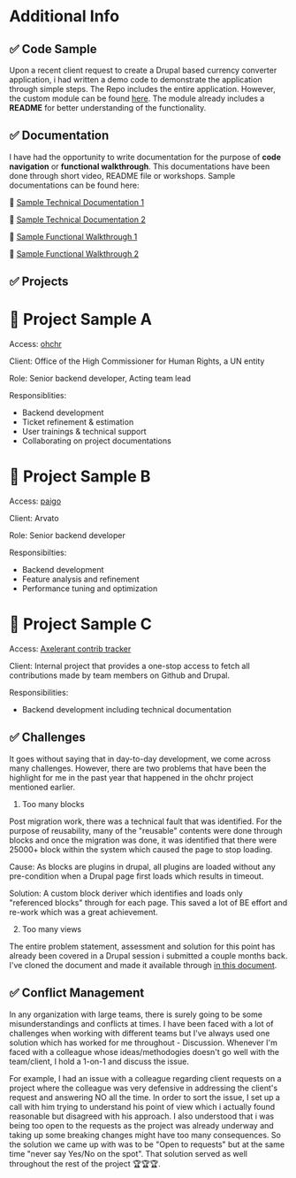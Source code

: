 # Additional Info
## ✅ Code Sample

Upon a recent client request to create a Drupal based currency converter application, i had written a demo code to demonstrate the application through simple steps. The Repo includes the entire application. However, the custom module can be found [here](https://gitlab.com/demodrupaldev/drupal-currency-converter/-/tree/main/web/modules/custom/currency_converter). The module already includes a **README** for better understanding of the functionality.

## ✅ Documentation

I have had the opportunity to write documentation for the purpose of **code navigation** or **functional walkthrough**. This documentations have been done through short video, README file or workshops. Sample documentations can be found here:

  🎯 [Sample Technical Documentation 1](https://github.com/contrib-tracker/backend)
 
  🎯 [Sample Technical Documentation 2](https://gitlab.com/demodrupaldev/drupal-currency-converter/-/tree/main/web/modules/custom/currency_converter)
 
  🎯 [Sample Functional Walkthrough 1](https://www.loom.com/share/d9dec70b3a4244e6960e7f69b31f4dca)
 
  🎯 [Sample Functional Walkthrough 2](https://www.loom.com/share/4a4e7e7170f1481b8cf2881c7fa60e8e)
 
## ✅ Projects
# 🚀 Project Sample A

  Access: [ohchr](https://www.ohchr.org/)

  Client: Office of the High Commissioner for Human Rights, a UN entity 

  Role: Senior backend developer, Acting team lead

  Responsiblities:

- Backend development
- Ticket refinement & estimation
- User trainings & technical support
- Collaborating on project documentations

# 🚀 Project Sample B

Access: [paigo](https://paigo.com)

Client: Arvato

Role: Senior backend developer

Responsibilties:
- Backend development
- Feature analysis and refinement
- Performance tuning and optimization

# 🚀 Project Sample C

Access: [Axelerant contrib tracker](https://contrib.axelerant.com/)

Client: Internal project that provides a one-stop access to fetch all contributions made by team members on Github and Drupal.

Responsibilities:
-  Backend development including technical documentation



## ✅ Challenges
It goes without saying that in day-to-day development, we come across many challenges. However, there are two problems that have been the highlight for me in the past year that happened in the ohchr project mentioned earlier. 

1. Too many blocks

Post migration work, there was a technical fault that was identified. For the purpose of reusability, many of the "reusable" contents were done through blocks and once the migration was done, it was identified that there were 25000+ block within the system which caused the page to stop loading.

Cause: As blocks are plugins in drupal, all plugins are loaded without any pre-condition when a Drupal page first loads which results in timeout.

Solution: A custom block deriver which identifies and loads only "referenced blocks" through for each page. This saved a lot of BE effort and re-work which was a great achievement.

2. Too many views

The entire problem statement, assessment and solution for this point has already been covered in a Drupal session i submitted a couple months back. I've cloned the document and made it available through [in this document](https://docs.google.com/document/d/15lk9rD5gdTn-zhJ52LkbDHNWEvCod_ESWvC93IOBGhg/edit?usp=sharing).


## ✅ Conflict Management
In any organization with large teams, there is surely going to be some misunderstandings and conflicts at times. I have been faced with a lot of challenges when working with different teams but I've always used one solution which has worked for me throughout - Discussion. Whenever I'm faced with a colleague whose ideas/methodogies doesn't go well with the team/client, I hold a 1-on-1 and discuss the issue. 

For example, I had an issue with a colleague regarding client requests on a project where the colleague was very defensive in addressing the client's request and answering NO all the time. In order to sort the issue, I set up a call with him trying to understand his point of view which i actually found reasonable but disagreed with his approach. I also understood that i was being too open to the requests as the project was already underway and taking up some breaking changes might have too many consequences. So the solution we came up with was to be "Open to requests" but at the same time "never say Yes/No on the spot". That solution served as well throughout the rest of the project 🏆🏆🏆. 
